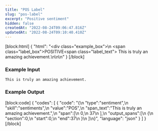 ```yaml
---
title: "POS Label"
slug: "pos-label"
excerpt: "Positive sentiment"
hidden: false
createdAt: "2022-08-24T09:06:47.816Z"
updatedAt: "2022-08-24T09:10:40.410Z"
---
```

[block:html]
{
  "html": "<div class=\"example_box\">\n  <span class=\"label_box\">POSITIVE</span><span class=\"label_text\"> This is truly an amazing achievement.</span>\n</div>\n\n<style>\n  .label_box { \n    box-sizing: border-box;\n    border-width: 0px;\n    border-style: solid;\n    border-bottom-left-radius: 0.25rem;\n    border-top-left-radius: 0.25rem;\n    border-top-right-radius: 0.25rem;\n    background-color: rgb(241, 59, 233);\n    color: white;\n    padding: 2px;\n    position: relative;\n    outline-style: none;\">\n  }\n  .label_text {\n    box-sizing: border-box;\n    border-width: 0px 0px 2px;\n    border-style: solid;\n    border-color: rgb(241, 59, 233);\n\t}\n  .example_box {\n    max-width: 40rem;\n    margin: 0 auto;\n    background-color: rgb(243, 245, 249);\n    padding: 18px;\n    line-height: 28px;\n  }\n  .tooltip {\n    color:white;\n    background-color: black;\n    width: 235px;\n    position: absolute;\n        top: 26px;\n        left: 15px;\n  }\n</style>"
}
[/block]
### Example Input

```
This is truly an amazing achievement.
```

### Example Output
[block:code]
{
  "codes": [
    {
      "code": "{\n   \"type\":\"sentiment\",\n   \"skill\":\"sentiments\",\n   \"value\":\"POS\",\n   \"span_text\":\"This is truly an amazing achievement.\",\n   \"span\":[\n      0,\n      37\n   ],\n   \"output_spans\":[\n      {\n         \"section\":0,\n         \"start\":0,\n         \"end\":37\n      }\n   ]\n}",
      "language": "json"
    }
  ]
}
[/block]